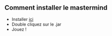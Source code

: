 ## Comment installer le mastermind

+ Installer [ici](a31-mastermind/Fichier_jar/SCHOTT_SCHAFFER_Mastermind.jar)
+ Double cliquez sur le .jar
+ Jouez !